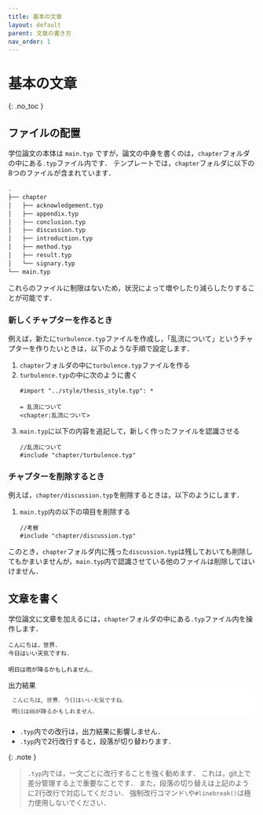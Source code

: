 ```yaml
---
title: 基本の文章
layout: default
parent: 文章の書き方
nav_order: 1
---
```


# 基本の文章
{: .no_toc }

## ファイルの配置

学位論文の本体は `main.typ` ですが，論文の中身を書くのは，`chapter`フォルダの中にある`.typ`ファイル内です．
テンプレートでは，`chapter`フォルダに以下の8つのファイルが含まれています．

```bash
.
├── chapter
│   ├── acknowledgement.typ
│   ├── appendix.typ
│   ├── conclusion.typ
│   ├── discussion.typ
│   ├── introduction.typ
│   ├── method.typ
│   ├── result.typ
│   └── signary.typ
└── main.typ
```

これらのファイルに制限はないため，状況によって増やしたり減らしたりすることが可能です．

### 新しくチャプターを作るとき

例えば，新たに`turbulence.typ`ファイルを作成し，「乱流について」というチャプターを作りたいときは，以下のような手順で設定します．

1. `chapter`フォルダの中に`turbulence.typ`ファイルを作る
2. `turbulence.typ`の中に次のように書く
    ```typst
    #import "../style/thesis_style.typ": *

    = 乱流について
    <chapter:乱流について>
    ```
3. `main.typ`に以下の内容を追記して，新しく作ったファイルを認識させる
    ```typst
    //乱流について
    #include "chapter/turbulence.typ"
    ```

### チャプターを削除するとき

例えば，`chapter/discussion.typ`を削除するときは，以下のようにします．

1. `main.typ`内の以下の項目を削除する
    ```typst
    //考察
    #include "chapter/discussion.typ"
    ```

このとき，`chapter`フォルダ内に残った`discussion.typ`は残しておいても削除してもかまいませんが，`main.typ`内で認識させている他のファイルは削除してはいけません．

## 文章を書く

学位論文に文章を加えるには，`chapter`フォルダの中にある`.typ`ファイル内を操作します．

```typst
こんにちは，世界．
今日はいい天気ですね．

明日は雨が降るかもしれません．
```

出力結果
![](../images/basic-sentence-fig1.png)

- `.typ`内での改行は，出力結果に影響しません．
- `.typ`内で2行改行すると，段落が切り替わります．

{: .note }
> `.typ`内では，一文ごとに改行することを強く勧めます．
> これは，git上で差分管理する上で重要なことです．
> また，段落の切り替えは上記のように2行改行で対応してください．
> 強制改行コマンド`\`や`#linebreak()`は極力使用しないでください．
